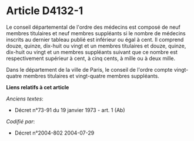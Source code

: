 # Article D4132-1

Le conseil départemental de l'ordre des médecins est composé de neuf membres titulaires et neuf membres suppléants si le
nombre de médecins inscrits au dernier tableau publié est inférieur ou égal à cent. Il comprend douze, quinze, dix-huit ou
vingt et un membres titulaires et douze, quinze, dix-huit ou vingt et un membres suppléants suivant que ce nombre est
respectivement supérieur à cent, à cinq cents, à mille ou à deux mille.

Dans le département de la ville de Paris, le conseil de l'ordre compte vingt-quatre membres titulaires et vingt-quatre
membres suppléants.

**Liens relatifs à cet article**

_Anciens textes_:

  - Décret n°73-91 du 19 janvier 1973 - art. 1 (Ab)

_Codifié par_:

  - Décret n°2004-802 2004-07-29
